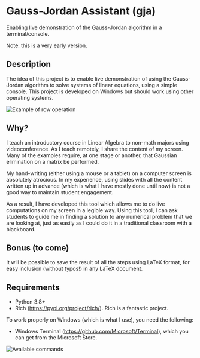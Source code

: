 # Gauss-Jordan Assistant (gja)

Enabling live demonstration of the Gauss-Jordan algorithm in a terminal/console.

Note: this is a very early version.

## Description

The idea of this project is to enable live demonstration of using the
Gauss-Jordan algorithm to solve systems of linear equations,
using a simple console.
This project is developed on Windows but should work using other operating systems.

![Example of row operation](screenshot.png "Example of row operation")

## Why?

I teach an introductory course in Linear Algebra to non-math majors using
videoconference. As I teach remotely, I share the content of my screen.
Many of the examples require, at one stage or another, that
Gaussian elimination on a matrix be performed.

My hand-writing (either using a mouse or a tablet) on a computer screen
is absolutely atrocious.  In my experience, using slides with all the content
written up in advance (which is what I have mostly done until now)
is not a good way to maintain student engagement.

As a result, I have developed this tool which allows me to do
live computations on my screen in a legible way.  Using this tool,
I can ask students to guide me in finding a solution to any
numerical problem that we are looking at, just as easily as I could
do it in a traditional classroom with a blackboard.

## Bonus (to come)

It will be possible to save the result of all the steps using LaTeX
format, for easy inclusion (without typos!) in any LaTeX document.

## Requirements

- Python 3.8+
- Rich (https://pypi.org/project/rich/).  Rich is a fantastic project.

To work properly on Windows (which is what I use), you need the following:

- Windows Terminal (https://github.com/Microsoft/Terminal), which you can
  get from the Microsoft Store.

![Available commands](help.png "Available commands")

